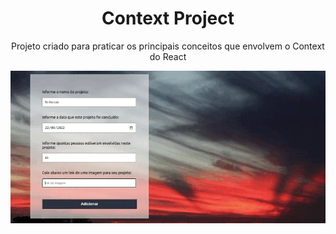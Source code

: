 <h1 align="center">Context Project</h1>

<p align="center">Projeto criado para praticar os principais conceitos que envolvem o Context do React</p>

<img src = "./src/Figura 12: Código em Execução.gif" alt="Tela inicial do projeto" />
